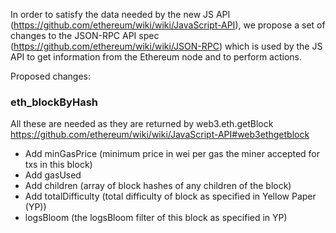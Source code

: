 In order to satisfy the data needed by the new JS API (https://github.com/ethereum/wiki/wiki/JavaScript-API), we propose a set of changes to the JSON-RPC API spec (https://github.com/ethereum/wiki/wiki/JSON-RPC) which is used by the JS API to get information from the Ethereum node and to perform actions.

Proposed changes:

### eth_blockByHash

All these are needed as they are returned by 
web3.eth.getBlock https://github.com/ethereum/wiki/wiki/JavaScript-API#web3ethgetblock

* Add minGasPrice (minimum price in wei per gas the miner accepted for txs in this block)
* Add gasUsed
* Add children (array of block hashes of any children of the block)
* Add totalDifficulty (total difficulty of block as specified in Yellow Paper (YP))
* logsBloom (the logsBloom filter of this block as specified in YP)

